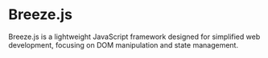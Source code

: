 # Breeze.js
Breeze.js is a lightweight JavaScript framework designed for simplified web development, focusing on DOM manipulation and state management.
